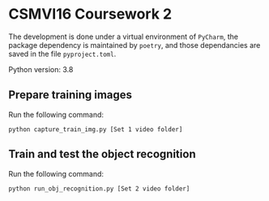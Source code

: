 # CSMVI16 Coursework 2

The development is done under a virtual environment of `PyCharm`, the package dependency is maintained by `poetry`, and those dependancies are saved in the file `pyproject.toml`.

Python version: 3.8

## Prepare training images
Run the following command:

`python capture_train_img.py [Set 1 video folder]`

## Train and test the object recognition
Run the following command:

`python run_obj_recognition.py [Set 2 video folder]`